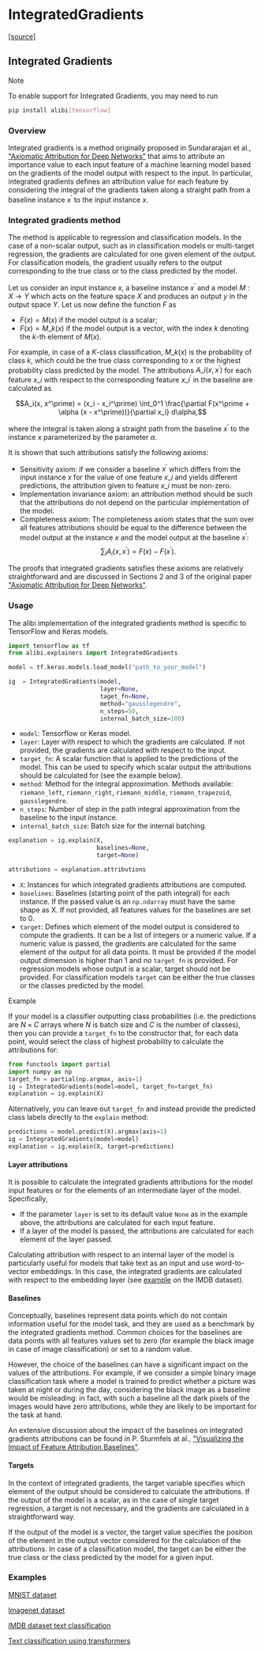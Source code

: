 # IntegratedGradients

[\[source\]](https://github.com/ramonpzg/alibi/blob/rp-alibi-newdocs-dec23/doc/source/api/alibi.explainers.html#alibi.explainers.IntegratedGradients)

## Integrated Gradients

Note

To enable support for Integrated Gradients, you may need to run

```bash
pip install alibi[tensorflow]
```

### Overview

Integrated gradients is a method originally proposed in Sundararajan et al., ["Axiomatic Attribution for Deep Networks"](https://arxiv.org/abs/1703.01365) that aims to attribute an importance value to each input feature of a machine learning model based on the gradients of the model output with respect to the input. In particular, integrated gradients defines an attribution value for each feature by considering the integral of the gradients taken along a straight path from a baseline instance $x^\prime$ to the input instance $x.$

### Integrated gradients method

The method is applicable to regression and classification models. In the case of a non-scalar output, such as in classification models or multi-target regression, the gradients are calculated for one given element of the output. For classification models, the gradient usually refers to the output corresponding to the true class or to the class predicted by the model.

Let us consider an input instance $x$, a baseline instance $x^\prime$ and a model $M: X \rightarrow Y$ which acts on the feature space $X$ and produces an output $y$ in the output space $Y$. Let us now define the function $F$ as

* $F(x) = M(x)$ if the model output is a scalar;
* $F(x) = M\_k(x)$ if the model output is a vector, with the index $k$ denoting the $k$-th element of $M(x)$.

For example, in case of a $K$-class classification, $M\_k(x)$ is the probability of class $k$, which could be the true class corresponding to $x$ or the highest probability class predicted by the model. The attributions $A\_i(x, x^\prime)$ for each feature $x\_i$ with respect to the corresponding feature $x\_i^\prime$ in the baseline are calculated as

$$A_i(x, x^\prime) = (x_i - x_i^\prime) \int_0^1 \frac{\partial F(x^\prime + \alpha (x - x^\prime))}{\partial x_i} d\alpha,$$

where the integral is taken along a straight path from the baseline $x^\prime$ to the instance $x$ parameterized by the parameter $\alpha$.

It is shown that such attributions satisfy the following axioms:

* Sensitivity axiom: if we consider a baseline $x^\prime$ which differs from the input instance $x$ for the value of one feature $x\_i$ and yields different predictions, the attribution given to feature $x\_i$ must be non-zero.
* Implementation invariance axiom: an attribution method should be such that the attributions do not depend on the particular implementation of the model.
* Completeness axiom: The completeness axiom states that the sum over all features attributions should be equal to the difference between the model output at the instance $x$ and the model output at the baseline $x^\prime$: $$\sum_i A_i(x, x^\prime) = F(x) - F(x^\prime).$$

The proofs that integrated gradients satisfies these axioms are relatively straightforward and are discussed in Sections 2 and 3 of the original paper ["Axiomatic Attribution for Deep Networks"](https://arxiv.org/abs/1703.01365).

### Usage

The alibi implementation of the integrated gradients method is specific to TensorFlow and Keras models.

```python
import tensorflow as tf
from alibi.explainers import IntegratedGradients

model = tf.keras.models.load_model("path_to_your_model")

ig  = IntegratedGradients(model,
                          layer=None,
                          taget_fn=None,
                          method="gausslegendre",
                          n_steps=50,
                          internal_batch_size=100)

```

* `model`: Tensorflow or Keras model.
* `layer`: Layer with respect to which the gradients are calculated. If not provided, the gradients are calculated with respect to the input.
* `target_fn`: A scalar function that is applied to the predictions of the model. This can be used to specify which scalar output the attributions should be calculated for (see the example below).
* `method`: Method for the integral approximation. Methods available: `riemann_left`, `riemann_right`, `riemann_middle`, `riemann_trapezoid`, `gausslegendre`.
* `n_steps`: Number of step in the path integral approximation from the baseline to the input instance.
* `internal_batch_size`: Batch size for the internal batching.

```python
explanation = ig.explain(X,
                         baselines=None,
                         target=None)

attributions = explanation.attributions
```

* `X`: Instances for which integrated gradients attributions are computed.
* `baselines`: Baselines (starting point of the path integral) for each instance. If the passed value is an `np.ndarray` must have the same shape as X. If not provided, all features values for the baselines are set to 0.
* `target`: Defines which element of the model output is considered to compute the gradients. It can be a list of integers or a numeric value. If a numeric value is passed, the gradients are calculated for the same element of the output for all data points. It must be provided if the model output dimension is higher than 1 and no `target_fn` is provided. For regression models whose output is a scalar, target should not be provided. For classification models `target` can be either the true classes or the classes predicted by the model.

Example

If your model is a classifier outputting class probabilities (i.e. the predictions are $N\times C$ arrays where $N$ is batch size and $C$ is the number of classes), then you can provide a `target_fn` to the constructor that, for each data point, would select the class of highest probability to calculate the attributions for:

```python
from functools import partial
import numpy as np
target_fn = partial(np.argmax, axis=1)
ig = IntegratedGradients(model=model, target_fn=target_fn)
explanation = ig.explain(X)
```

Alternatively, you can leave out `target_fn` and instead provide the predicted class labels directly to the `explain` method:

```python
predictions = model.predict(X).argmax(axis=1)
ig = IntegratedGradients(model=model)
explanation = ig.explain(X, target=predictions)
```

#### Layer attributions

It is possible to calculate the integrated gradients attributions for the model input features or for the elements of an intermediate layer of the model. Specifically,

* If the parameter `layer` is set to its default value `None` as in the example above, the attributions are calculated for each input feature.
* If a layer of the model is passed, the attributions are calculated for each element of the layer passed.

Calculating attribution with respect to an internal layer of the model is particularly useful for models that take text as an input and use word-to-vector embeddings. In this case, the integrated gradients are calculated with respect to the embedding layer (see [example](https://github.com/ramonpzg/alibi/blob/rp-alibi-newdocs-dec23/doc/source/examples/integrated_gradients_imdb.ipynb) on the IMDB dataset).

#### Baselines

Conceptually, baselines represent data points which do not contain information useful for the model task, and they are used as a benchmark by the integrated gradients method. Common choices for the baselines are data points with all features values set to zero (for example the black image in case of image classification) or set to a random value.

However, the choice of the baselines can have a significant impact on the values of the attributions. For example, if we consider a simple binary image classification task where a model is trained to predict whether a picture was taken at night or during the day, considering the black image as a baseline would be misleading: in fact, with such a baseline all the dark pixels of the images would have zero attributions, while they are likely to be important for the task at hand.

An extensive discussion about the impact of the baselines on integrated gradients attributions can be found in P. Sturmfels at al., ["Visualizing the Impact of Feature Attribution Baselines"](https://distill.pub/2020/attribution-baselines/).

#### Targets

In the context of integrated gradients, the target variable specifies which element of the output should be considered to calculate the attributions. If the output of the model is a scalar, as in the case of single target regression, a target is not necessary, and the gradients are calculated in a straightforward way.

If the output of the model is a vector, the target value specifies the position of the element in the output vector considered for the calculation of the attributions. In case of a classification model, the target can be either the true class or the class predicted by the model for a given input.

### Examples

[MNIST dataset](https://github.com/ramonpzg/alibi/blob/rp-alibi-newdocs-dec23/doc/source/examples/integrated_gradients_mnist.ipynb)

[Imagenet dataset](https://github.com/ramonpzg/alibi/blob/rp-alibi-newdocs-dec23/doc/source/examples/integrated_gradients_imagenet.ipynb)

[IMDB dataset text classification](https://github.com/ramonpzg/alibi/blob/rp-alibi-newdocs-dec23/doc/source/examples/integrated_gradients_imdb.ipynb)

[Text classification using transformers](https://github.com/ramonpzg/alibi/blob/rp-alibi-newdocs-dec23/doc/source/examples/integrated_gradients_transformers.ipynb)
